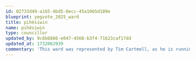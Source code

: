 ```yaml
---
id: 02733d49-a165-4bd5-8ecc-45a1065d189e
blueprint: yegvote_2025_ward
title: pihêsiwin
name: pihêsiwin
type: councillor
updated_by: 9c6b6866-e047-4568-b3f4-71623caf17dd
updated_at: 1732062939
commentary: 'This ward was represented by Tim Cartmell, as he is running for Mayor it is an **open ward**'
---
```

